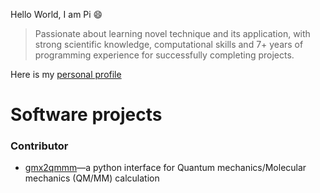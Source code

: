 Hello World, I am Pi 😄

>Passionate about learning novel technique and its application, with strong scientific knowledge, computational skills and 7+ years of programming experience for successfully completing projects.

Here is my [personal profile](https://yuap94.github.io/yuap94/)

# Software projects

### Contributor

- [gmx2qmmm](https://github.com/gmx2qmmm/gmx2qmmm_portable)—a python interface for Quantum mechanics/Molecular mechanics (QM/MM) calculation

<!--
**yuap94/yuap94** is a ✨ _special_ ✨ repository because its `README.md` (this file) appears on your GitHub profile.

Here are some ideas to get you started:

- 🔭 I’m currently working on ...
- 🌱 I’m currently learning ...
- 👯 I’m looking to collaborate on ...
- 🤔 I’m looking for help with ...
- 💬 Ask me about ...
- 📫 How to reach me: ...
- 😄 Pronouns: ...
- ⚡ Fun fact: ...
-->
